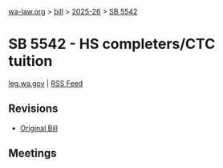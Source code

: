 [wa-law.org](/) > [bill](/bill/) > [2025-26](/bill/2025-26/) > [SB 5542](/bill/2025-26/sb/5542/)

# SB 5542 - HS completers/CTC tuition
[leg.wa.gov](https://app.leg.wa.gov/billsummary?BillNumber=5542&Year=2025&Initiative=false) | [RSS Feed](./rss.xml)

## Revisions
* [Original Bill](1/)

## Meetings